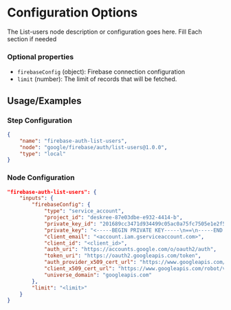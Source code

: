 # Configuration Options

The List-users node description or configuration goes here.
Fill Each section if needed

### Optional properties

-   `firebaseConfig` (object): Firebase connection configuration
-   `limit` (number): The limit of records that will be fetched.

## Usage/Examples

### Step Configuration

```json
{
    "name": "firebase-auth-list-users",
    "node": "google/firebase/auth/list-users@1.0.0",
    "type": "local"
}
```

### Node Configuration

```json
"firebase-auth-list-users": {
    "inputs": {
        "firebaseConfig": {
            "type": "service_account",
            "project_id": "deskree-87e03dbe-e932-4414-b",
            "private_key_id": "201689cc3471d934499c05ac0a75fc7505e1e2f5",
            "private_key": "<-----BEGIN PRIVATE KEY-----\n==\n-----END PRIVATE KEY-----\n>",
            "client_email": "<account.iam.gserviceaccount.com>",
            "client_id": "<client_id>",
            "auth_uri": "https://accounts.google.com/o/oauth2/auth",
            "token_uri": "https://oauth2.googleapis.com/token",
            "auth_provider_x509_cert_url": "https://www.googleapis.com/oauth2/v1/certs",
            "client_x509_cert_url": "https://www.googleapis.com/robot/v1/metadata/x509/<client_email>",
            "universe_domain": "googleapis.com"
        },
        "limit": "<limit>"
    }
}
```
